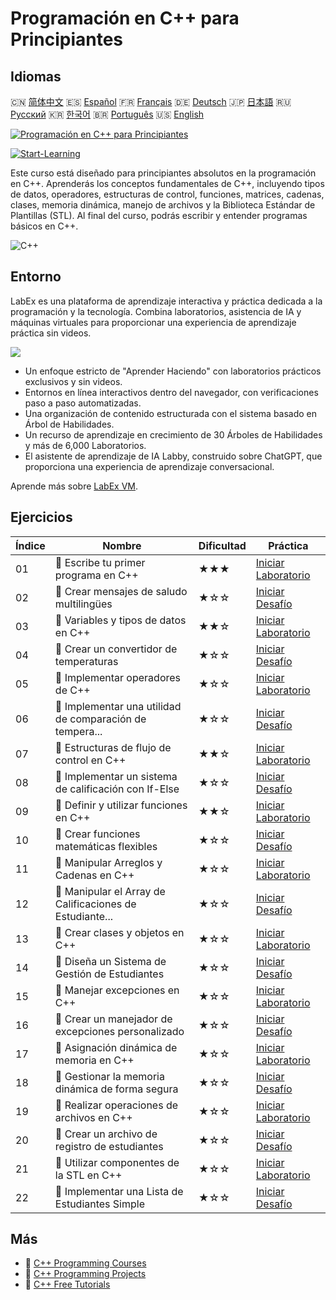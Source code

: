 # Programación en C++ para Principiantes

## Idiomas

🇨🇳 [简体中文](README_zh.md) 🇪🇸 [Español](README_es.md) 🇫🇷 [Français](README_fr.md) 🇩🇪 [Deutsch](README_de.md) 🇯🇵 [日本語](README_ja.md) 🇷🇺 [Русский](README_ru.md) 🇰🇷 [한국어](README_ko.md) 🇧🇷 [Português](README_pt.md) 🇺🇸 [English](README.md) 

[![Programación en C++ para Principiantes](https://cover-creator.labex.io/cpp-programming-for-beginners.png?lang=es)](https://labex.io/es/courses/cpp-programming-for-beginners)

[![Start-Learning](https://img.shields.io/badge/Start-Learning-whitesmoke?style=for-the-badge)](https://labex.io/es/courses/cpp-programming-for-beginners)

Este curso está diseñado para principiantes absolutos en la programación en C++. Aprenderás los conceptos fundamentales de C++, incluyendo tipos de datos, operadores, estructuras de control, funciones, matrices, cadenas, clases, memoria dinámica, manejo de archivos y la Biblioteca Estándar de Plantillas (STL). Al final del curso, podrás escribir y entender programas básicos en C++. 

![C++](https://img.shields.io/badge/C++-whitesmoke?style=for-the-badge&logo=c++)


## Entorno

LabEx es una plataforma de aprendizaje interactiva y práctica dedicada a la programación y la tecnología. Combina laboratorios, asistencia de IA y máquinas virtuales para proporcionar una experiencia de aprendizaje práctica sin videos.

![](https://tutorial-screenshot.getvm.io/images/vm-1725247253.png)

- Un enfoque estricto de "Aprender Haciendo" con laboratorios prácticos exclusivos y sin videos.
- Entornos en línea interactivos dentro del navegador, con verificaciones paso a paso automatizadas.
- Una organización de contenido estructurada con el sistema basado en Árbol de Habilidades.
- Un recurso de aprendizaje en crecimiento de 30 Árboles de Habilidades y más de 6,000 Laboratorios.
- El asistente de aprendizaje de IA Labby, construido sobre ChatGPT, que proporciona una experiencia de aprendizaje conversacional.

Aprende más sobre [LabEx VM](https://support.labex.io/using-labex/virtual-machine).

## Ejercicios

|   Índice | Nombre                                                   | Dificultad   | Práctica                                                                                                                      |
|----------|----------------------------------------------------------|--------------|-------------------------------------------------------------------------------------------------------------------------------|
|       01 | 📖 Escribe tu primer programa en C++                     | ★★★          | <a target='_blank' href='https://labex.io/es/tutorials/cpp-write-your-first-c-program-446069'>Iniciar Laboratorio</a>         |
|       02 | 🎯 Crear mensajes de saludo multilingües                 | ★☆☆          | <a target='_blank' href='https://labex.io/es/tutorials/cpp-craft-multilingual-greeting-messages-446094'>Iniciar Desafío</a>   |
|       03 | 📖 Variables y tipos de datos en C++                     | ★★☆          | <a target='_blank' href='https://labex.io/es/tutorials/cpp-variables-and-data-types-in-c-446078'>Iniciar Laboratorio</a>      |
|       04 | 🎯 Crear un convertidor de temperaturas                  | ★☆☆          | <a target='_blank' href='https://labex.io/es/tutorials/c-create-a-temperature-converter-446144'>Iniciar Desafío</a>           |
|       05 | 📖 Implementar operadores de C++                         | ★☆☆          | <a target='_blank' href='https://labex.io/es/tutorials/cpp-implement-c-operators-446084'>Iniciar Laboratorio</a>              |
|       06 | 🎯 Implementar una utilidad de comparación de tempera... | ★☆☆          | <a target='_blank' href='https://labex.io/es/tutorials/implement-temperature-comparison-utility-446145'>Iniciar Desafío</a>   |
|       07 | 📖 Estructuras de flujo de control en C++                | ★★☆          | <a target='_blank' href='https://labex.io/es/tutorials/cpp-control-flow-structures-in-c-446083'>Iniciar Laboratorio</a>       |
|       08 | 🎯 Implementar un sistema de calificación con If-Else    | ★☆☆          | <a target='_blank' href='https://labex.io/es/tutorials/c-implement-grading-system-with-if-else-446149'>Iniciar Desafío</a>    |
|       09 | 📖 Definir y utilizar funciones en C++                   | ★★☆          | <a target='_blank' href='https://labex.io/es/tutorials/cpp-define-and-use-functions-in-c-446080'>Iniciar Laboratorio</a>      |
|       10 | 🎯 Crear funciones matemáticas flexibles                 | ★☆☆          | <a target='_blank' href='https://labex.io/es/tutorials/c-create-flexible-math-functions-446161'>Iniciar Desafío</a>           |
|       11 | 📖 Manipular Arreglos y Cadenas en C++                   | ★☆☆          | <a target='_blank' href='https://labex.io/es/tutorials/cpp-manipulate-arrays-and-strings-in-c-446085'>Iniciar Laboratorio</a> |
|       12 | 🎯 Manipular el Array de Calificaciones de Estudiante... | ★☆☆          | <a target='_blank' href='https://labex.io/es/tutorials/c-manipulate-student-scores-array-446194'>Iniciar Desafío</a>          |
|       13 | 📖 Crear clases y objetos en C++                         | ★☆☆          | <a target='_blank' href='https://labex.io/es/tutorials/cpp-create-classes-and-objects-in-c-446079'>Iniciar Laboratorio</a>    |
|       14 | 🎯 Diseña un Sistema de Gestión de Estudiantes           | ★☆☆          | <a target='_blank' href='https://labex.io/es/tutorials/cpp-design-a-student-management-system-446288'>Iniciar Desafío</a>     |
|       15 | 📖 Manejar excepciones en C++                            | ★☆☆          | <a target='_blank' href='https://labex.io/es/tutorials/cpp-handle-exceptions-in-c-446082'>Iniciar Laboratorio</a>             |
|       16 | 🎯 Crear un manejador de excepciones personalizado       | ★☆☆          | <a target='_blank' href='https://labex.io/es/tutorials/cpp-create-a-custom-exception-handler-446292'>Iniciar Desafío</a>      |
|       17 | 📖 Asignación dinámica de memoria en C++                 | ★☆☆          | <a target='_blank' href='https://labex.io/es/tutorials/cpp-dynamic-memory-allocation-in-c-446081'>Iniciar Laboratorio</a>     |
|       18 | 🎯 Gestionar la memoria dinámica de forma segura         | ★☆☆          | <a target='_blank' href='https://labex.io/es/tutorials/cpp-manage-dynamic-memory-safely-446299'>Iniciar Desafío</a>           |
|       19 | 📖 Realizar operaciones de archivos en C++               | ★☆☆          | <a target='_blank' href='https://labex.io/es/tutorials/cpp-perform-file-operations-in-c-446086'>Iniciar Laboratorio</a>       |
|       20 | 🎯 Crear un archivo de registro de estudiantes           | ★☆☆          | <a target='_blank' href='https://labex.io/es/tutorials/cpp-create-a-student-log-file-446297'>Iniciar Desafío</a>              |
|       21 | 📖 Utilizar componentes de la STL en C++                 | ★☆☆          | <a target='_blank' href='https://labex.io/es/tutorials/cpp-use-stl-components-in-c-446087'>Iniciar Laboratorio</a>            |
|       22 | 🎯 Implementar una Lista de Estudiantes Simple           | ★☆☆          | <a target='_blank' href='https://labex.io/es/tutorials/cpp-implement-a-simple-student-roster-446298'>Iniciar Desafío</a>      |

## Más

- 🔗 [C++ Programming Courses](https://github.com/labex-labs/awesome-programming-courses)
- 🔗 [C++ Programming Projects](https://github.com/labex-labs/awesome-programming-projects)
- 🔗 [C++ Free Tutorials](https://github.com/labex-labs/cpp-free-tutorials)

